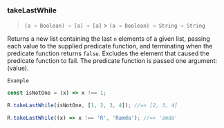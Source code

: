 ### takeLastWhile

> `(a → Boolean) → [a] → [a]` > `(a → Boolean) → String → String`

Returns a new list containing the last `n` elements of a given list, passing each value to the supplied predicate function, and terminating when the predicate function returns `false`. Excludes the element that caused the predicate function to fail. The predicate function is passed one argument: (value).

`Example`

```js
const isNotOne = (x) => x !== 1;

R.takeLastWhile(isNotOne, [1, 2, 3, 4]); //=> [2, 3, 4]

R.takeLastWhile((x) => x !== 'R', 'Ramda'); //=> 'amda'
```
